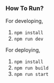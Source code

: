 
### How To Run?
For developing,
1. `npm install`
2. `npm run dev`

For deploying,
1. `npm install`
2. `npm run build`
3. `npm run start`
